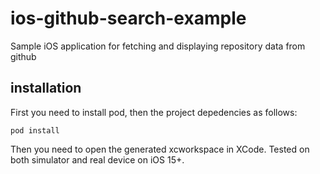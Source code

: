 # ios-github-search-example

Sample iOS application for fetching and displaying repository data from github


## installation

First you need to install pod, then the project depedencies as follows:
```Shell
pod install
```

Then you need to open the generated xcworkspace in XCode. Tested on both simulator and real device on iOS 15+.
